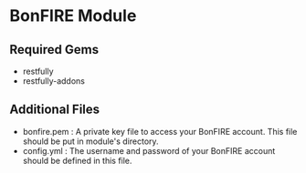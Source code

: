 BonFIRE Module
==============

Required Gems
-------------
- restfully
- restfully-addons

Additional Files
----------------
- bonfire.pem : A private key file to access your BonFIRE account. This file should be put in module's directory.
- config.yml : The username and password of your BonFIRE account should be defined in this file.
